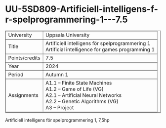 # UU-5SD809-Artificiell-intelligens-f-r-spelprogrammering-1---7.5
<table border="1">
  <tr>
    <td>University</td>
    <td>Uppsala University</td>
  </tr>
  <tr>
    <td>Title</td>
    <td>Artificiell intelligens för spelprogrammering 1 <br>
    Artificial intelligence for games programming 1</td>
  </tr>
  <tr>
    <td>Points/credits</td>
    <td>7.5</td>
  </tr>
  <tr>
    <td>Year</td>
    <td>2024</td>
  </tr>
  <tr>
    <td>Period</td>
    <td>Autumn 1</td>
  </tr>
  <tr>
    <td>Assignments</td>
    <td>
      A1.1 – Finite State Machines<br>
      A1.2 – Game of Life (VG)<br>
      A2.1 – Artificial Neural Networks<br>
      A2.2 – Genetic Algorithms (VG)<br>
      A3 – Project
    </td>
  </tr>
</table>



Artificiell intelligens för spelprogrammering 1, 7,5hp
